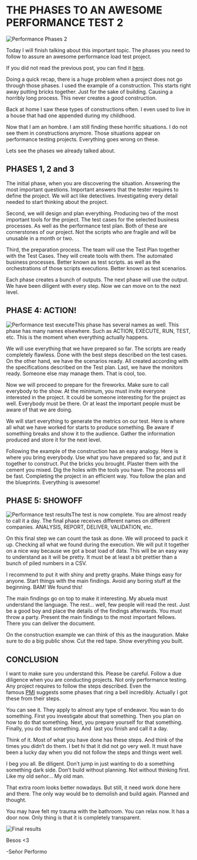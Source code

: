 # THE PHASES TO AN AWESOME PERFORMANCE TEST 2
  
![Performance Phases 2](https://i0.wp.com/www.srperf.com/wp-content/uploads/2017/06/ArtBoard-Image-232.jpg?fit=1200%2C600&ssl=1)

Today I will finish talking about this important topic. The phases you need to follow to assure an awesome performance load test project.

If you did not read the previous post, you can find it [here](https://www.srperf.com/phases-awesome-performance-test/).

Doing a quick recap, there is a huge problem when a project does not go through those phases. I used the example of a construction. This starts right away putting bricks together. Just for the sake of building. Causing a horribly long process. This never creates a good construction.

Back at home I saw these types of constructions often. I even used to live in a house that had one appended during my childhood.

Now that I am an hombre. I am still finding these horrific situations. I do not see them in constructions anymore. Those situations appear on performance testing projects. Everything goes wrong on these.

Lets see the phases we already talked about.

## PHASES 1, 2 and 3

The initial phase, when you are discovering the situation. Answering the most important questions. Important answers that the tester requires to define the project. We will act like detectives. Investigating every detail needed to start thinking about the project.

Second, we will design and plan everything. Producing two of the most important tools for the project. The test cases for the selected business processes. As well as the performance test plan. Both of these are cornerstones of our project. Not the scripts who are fragile and will be unusable in a month or two.

Third, the preparation process. The team will use the Test Plan together with the Test Cases. They will create tools with them. The automated business processes. Better known as test scripts. as well as the orchestrations of those scripts executions. Better known as test scenarios.

Each phase creates a bunch of outputs. The next phase will use the output. We have been diligent with every step. Now we can move on to the next level.

## PHASE 4: ACTION!

![Performance test execute](https://i0.wp.com/www.srperf.com/wp-content/uploads/2017/06/ArtBoard-Image-26.jpg?resize=240%2C300&ssl=1)This phase has several names as well. This phase has many names elsewhere. Such as ACTION, EXECUTE, RUN, TEST, etc. This is the moment when everything actually happens.

We will use everything that we have prepared so far. The scripts are ready completely flawless. Done with the best steps described on the test cases. On the other hand, we have the scenarios ready. All created according with the specifications described on the Test plan. Last, we have the monitors ready. Someone else may manage them. That is cool, too.

Now we will proceed to prepare for the fireworks. Make sure to call everybody to the show. At the minimum, you must invite everyone interested in the project. It could be someone interesting for the project as well. Everybody must be there. Or at least the important people must be aware of that we are doing.

We will start everything to generate the metrics on our test. Here is where all what we have worked for starts to produce something. Be aware if something breaks and show it to the audience. Gather the information produced and store it for the next level.

Following the example of the construction has an easy analogy. Here is where you bring everybody. Use what you have prepared so far, and put it together to construct. Put the bricks you brought. Plaster them with the cement you mixed. Dig the holes with the tools you have. The process will be fast. Completing the project in an efficient way. You follow the plan and the blueprints. Everything is awesome!

## PHASE 5: SHOWOFF

![Performance test results](https://i0.wp.com/www.srperf.com/wp-content/uploads/2017/06/ArtBoard-Image-27.jpg?resize=300%2C300&ssl=1)The test is now complete. You are almost ready to call it a day. The final phase receives different names on different companies. ANALYSIS, REPORT, DELIVER, VALIDATION, etc.

On this final step we can count the task as done. We will proceed to pack it up. Checking all what we found during the execution. We will put it together on a nice way because we got a boat load of data. This will be an easy way to understand as it will be pretty. It must be at least a bit prettier than a bunch of piled numbers in a CSV.

I recommend to put it with shiny and pretty graphs. Make things easy for anyone. Start things with the main findings. Avoid any boring stuff at the beginning. BAM! We found this!

The main findings go on top to make it interesting. My abuela must understand the language. The rest… well, few people will read the rest. Just be a good boy and place the details of the findings afterwards. You must throw a party. Present the main findings to the most important fellows. There you can deliver the document.

On the construction example we can think of this as the inauguration. Make sure to do a big public show. Cut the red tape. Show everything you built.

## CONCLUSION

I want to make sure you understand this. Please be careful. Follow a due diligence when you are conducting projects. Not only performance testing. Any project requires to follow the steps described. Even the famous [PMI](https://www.pmi.org/about/learn-about-pmi/what-is-project-management) suggests some phases that ring a bell incredibly. Actually I got these from their steps.

You can see it. They apply to almost any type of endeavor. You wan to do something. First you investigate about that something. Then you plan on how to do that something. Next, you prepare yourself for that something. Finally, you do that something. And  last you finish and call it a day.

Think of it. Most of what you have done has these steps. And think of the times you didn’t do them. I bet hi that it did not go very well. It must have been a lucky day when you did not follow the steps and things went well.

I beg you all. Be diligent. Don’t jump in just wanting to do a something something dark side. Don’t build without planning. Not without thinking first. Like my old señor… My old man.

That extra room looks better nowadays. But still, it need work done here and there. The only way would be to demolish and build again. Planned and thought.

You may have felt my trauma with the bathroom. You can relax now. It has a door now. Only thing is that it is completely transparent.

![Final results](https://i0.wp.com/www.srperf.com/wp-content/uploads/2017/06/ArtBoard-Image-28.jpg?resize=861%2C433&ssl=1)

Besos <3

-Señor Performo
